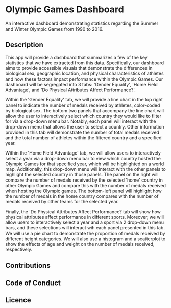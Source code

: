 # Olympic Games Dashboard
An interactive dashboard demonstrating statistics regarding the Summer and Winter Olympic Games from 1990 to 2016.

## Description

This app will provide a dashboard that summarizes a few of the key statistics that we have extracted from this data. Specifically, our dashboard aims to provide
accessible visuals that demonstrate the differences in biological sex, geographic location, and physical characteristics of athletes and how these factors impact performance within the Olympic Games. Our dashboard will be segregated into 3 tabs: 'Gender Equality', 'Home Field Advantage', and 'Do Physical Attributes Affect Performance?'.

Within the 'Gender Equality' tab, we will provide a line chart in the top right panel to indicate the number of medals received by athletes, color-coded by biological sex. The bottom two panels that accompany the line chart will allow the user to interactively select which country they would like to filter for via a drop-down menu bar. Notably, each panel will interact with the drop-down menu that allows the user to select a country. Other information provided in this tab will demonstrate the number of total medals received and the total number of athletes within the filtered country and a specified year.

Within the 'Home Field Advantage' tab, we will allow users to interactively select a year via a drop-down menu bar to view which country hosted the Olympic Games for that specified year, which will be highlighted on a world map. Additionally, this drop-down menu will interact with the other panels to highlight the selected country in those panels. The panel on the right will compare the number of medals received by the selected 'home' country in other Olympic Games and compare this with the number of medals received when hosting the Olympic games. The bottom-left panel will highlight how the number of medals in the home country compares with the number of medals received by other teams for the selected year.

Finally, the 'Do Physical Attributes Affect Performance? tab will show how physical attributes affect performance in different sports. Moreover, we will allow users to interactively select a year and a sport via 2 drop-down menu bars, and these selections will interact wih each panel presented in this tab. We will use a pie chart to demonstrate the proportion of medals received by different height categories. We will also use a histogram and a scatterplot to show the effects of age and weight on the number of medals received, respectively.




## Contributions

## Code of Conduct

## Licence
